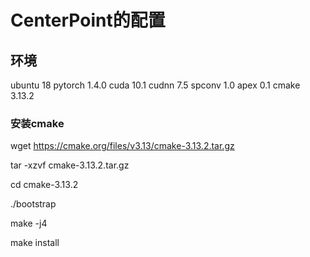 # CenterPoint的配置
## 环境
ubuntu 18
pytorch 1.4.0
cuda 10.1
cudnn 7.5
spconv 1.0
apex 0.1
cmake 3.13.2
### 安装cmake
wget https://cmake.org/files/v3.13/cmake-3.13.2.tar.gz

tar -xzvf cmake-3.13.2.tar.gz

cd cmake-3.13.2

./bootstrap

make -j4

make install
